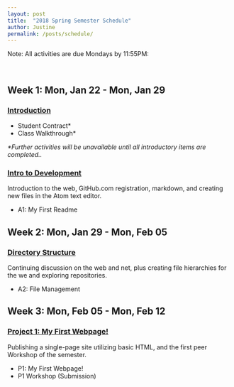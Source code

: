 ```yaml
---
layout: post
title:  "2018 Spring Semester Schedule"
author: Justine
permalink: /posts/schedule/
---
```


<p><span class="label label-info">Note:</span> All activities are due Mondays by 11:55PM:</p>

<br />

## Week 1: Mon, Jan 22 - Mon, Jan 29
### <span class="caret-right"></span><a href="/docs/welcome/">Introduction</a>
- Student Contract*
- Class Walkthrough*

_*Further activities will be unavailable until all introductory items are completed.._

### <span class="caret-right"></span><a href="/docs/topic-01/">Intro to Development</a>
Introduction to the web, GitHub.com registration, markdown, and creating new files in the Atom text editor.
- A1: My First Readme

<div class="divider"></div>

## Week 2: Mon, Jan 29 - Mon, Feb 05
### <span class="caret-right"></span><a href="/docs/topic-02/">Directory Structure</a>
Continuing discussion on the web and net, plus creating file hierarchies for the we and exploring repositories.
- A2: File Management

<div class="divider"></div>

## Week 3: Mon, Feb 05 - Mon, Feb 12
### <span class="caret-right"></span><a href="/docs/topic-03/">Project 1: My First Webpage!</a>
Publishing a single-page site utilizing basic HTML, and the first peer Workshop of the semester.
- P1: My First Webpage!
- P1 Workshop (Submission)

<!--<div class="divider"></div>

## Week 4: Mon, Feb 12 - Mon, Feb 19
### <span class="caret-right"></span><a href="/docs/topic-04/">Intro to HTML</a>
Include a short sentence about upcoming topic here. It should include basic details and descriptions.
- A3: Markup'd Manual
- P1 Workshop (Assessments)

<div class="divider"></div>

## Week 5: Mon, Feb 19 - Mon, Feb 26
### <span class="caret-right"></span><a href="/docs/topic-05/">Figures and Forms</a>
Include a short sentence about upcoming topic here. It should include basic details and descriptions.
- A4: Questionnaire

<div class="divider"></div>

## Week 6: Mon, Feb 26 - Mon, Mar 05
### <span class="caret-right"></span><a href="/docs/topic-06/">Managing Media</a>
Include a short sentence about upcoming topic here. It should include basic details and descriptions.
- A5: Multi-Media

<div class="divider"></div>

## Week 7: Mon, Mar 05 - Mon, Mar 12
### <span class="caret-right"></span><a href="/docs/topic-07/">Project 2: The Instructable</a>
Include a short sentence about upcoming topic here. It should include basic details and descriptions.
- P2: The Instructable
- P2 Workshop (Submission)

<div class="divider"></div>

## Week 8: Mon, Mar 12 - Mon, Mar 19
### <span class="caret-right"></span><a href="/docs/topic-08/">Intro to CSS</a>
Include a short sentence about upcoming topic here. It should include basic details and descriptions.
- A6: Color
- P2 Workshop (Assessments)

<div class="divider"></div>

## Week 9: Mon, Mar 19 - Mon, Mar 26
### <span class="caret-right"></span><a href="/docs/topic-09/">Typography</a>
Include a short sentence about upcoming topic here. It should include basic details and descriptions.
- A7: Fots

<div class="divider"></div>

## Week 10: Mon, Mar 26 - Mon, Apr 02
_Spring Break. There are no assignments this week._

<div class="divider"></div>

## Week 11: Mon, Apr 02 - Apr 09
### <span class="caret-right"></span><a href="/docs/topic-10/">The Box Model</a>
Include a short sentence about upcoming topic here. It should include basic details and descriptions.
- A8: Basic layout

<div class="divider"></div>

## Week 12: Mon, Apr 09 - Mon, Apr 16
### <span class="caret-right"></span><a href="/docs/topic-11/">Project 3: The Literature Showcase</a>
Include a short sentence about upcoming topic here. It should include basic details and descriptions.
- P3: The Literature Showcase
- P3 Workshop (Submission)

<div class="divider"></div>

## Week 13: Mon, Apr 16 - Mon, Apr 23
### <span class="caret-right"></span><a href="/docs/topic-12/">Responsive Web Design</a>
Include a short sentence about upcoming topic here. It should include basic details and descriptions.
- A9: Being Responsive-ble
- P3 Workshop (Assessments)

<div class="divider"></div>

## Week 14: Mon, Apr 23 - Mon, Apr 30
### <span class="caret-right"></span><a href="/docs/topic-13/">Layout Design</a>
Include a short sentence about upcoming topic here. It should include basic details and descriptions.
- A10: Parallax Scrolling

<div class="divider"></div>

## Week 15: Mon, Apr 30 - Mon, May 07
### <span class="caret-right"></span><a href="/docs/topic-14/">Project 4: The Profile Site</a>
Include a short sentence about upcoming topic here. It should include basic details and descriptions.
- P4: The Profile Site
- P4 Workshop (Submission)

<div class="divider"></div>

## Week 16: Wed, May 09
### <span class="caret-right"></span><a href="/docs/finals/">Finals</a>
Include a short sentence about upcoming topic here. It should include basic details and descriptions.
- P4 Workshop (Assessments)
- Participation Credit Calculated
- Late Work
- Extra Credit-->
